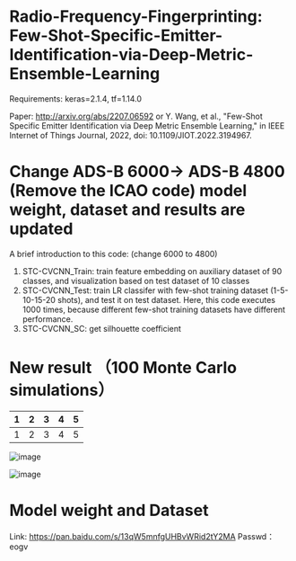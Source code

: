 # Radio-Frequency-Fingerprinting: Few-Shot-Specific-Emitter-Identification-via-Deep-Metric-Ensemble-Learning

Requirements: keras=2.1.4, tf=1.14.0

Paper: http://arxiv.org/abs/2207.06592 or Y. Wang, et al., "Few-Shot Specific Emitter Identification via Deep Metric Ensemble Learning," in IEEE Internet of Things Journal, 2022, doi: 10.1109/JIOT.2022.3194967.

# Change ADS-B 6000-> ADS-B 4800 (Remove the ICAO code) model weight, dataset and results are updated
A brief introduction to this code: (change 6000 to 4800)
1. STC-CVCNN_Train: train feature embedding on auxiliary dataset of 90 classes, and visualization based on test dataset of 10 classes
2. STC-CVCNN_Test: train LR classifer with few-shot training dataset (1-5-10-15-20 shots), and test it on test dataset. Here, this code executes 1000 times, because different few-shot training datasets have different performance.
3. STC-CVCNN_SC: get silhouette coefficient

# New result （100 Monte Carlo simulations）
|  1  |  2  |  3  |  4  |  5  |
|----|----|----|----|----|
| 1   |   2 |   3 | 4   | 5   |
![image](https://user-images.githubusercontent.com/107237593/200116737-5bf14012-04d3-47f8-9d5f-8f345c7ac80a.png)

![image](https://user-images.githubusercontent.com/107237593/200116816-067b8b0a-0913-46bc-b0ed-e2cdaf43d807.png)


# Model weight and Dataset
Link: https://pan.baidu.com/s/13qW5mnfgUHBvWRid2tY2MA 
Passwd：eogv
